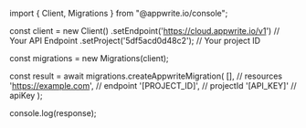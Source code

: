 import { Client, Migrations } from "@appwrite.io/console";

const client = new Client()
    .setEndpoint('https://cloud.appwrite.io/v1') // Your API Endpoint
    .setProject('5df5acd0d48c2'); // Your project ID

const migrations = new Migrations(client);

const result = await migrations.createAppwriteMigration(
    [], // resources
    'https://example.com', // endpoint
    '[PROJECT_ID]', // projectId
    '[API_KEY]' // apiKey
);

console.log(response);
